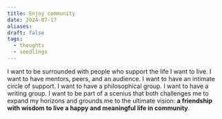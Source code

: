 ```yaml
---
title: Enjoy community
date: 2024-07-17
aliases: 
draft: false
tags:
  - thoughts
  - seedlings
---
```

I want to be surrounded with people who support the life I want to live. I want to have mentors, peers, and an audience. I want to have an intimate circle of support. I want to have a philosophical group. I want to have a writing group. I want to be part of a scenius that both challenges me to expand my horizons and grounds me to the ultimate vision: **a friendship with wisdom to live a happy and meaningful life in community**.